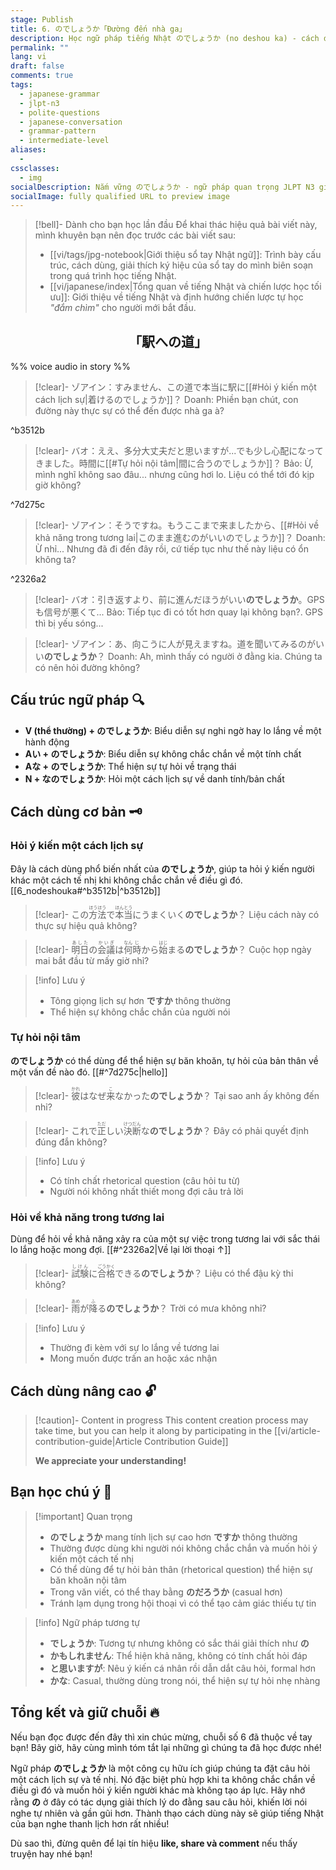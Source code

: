 ```yaml
---
stage: Publish
title: 6. のでしょうか「Đường đến nhà ga」
description: Học ngữ pháp tiếng Nhật のでしょうか (no deshou ka) - cách đặt câu hỏi lịch sự khi không chắc chắn. Bao gồm cấu trúc, cách dùng và ví dụ chi tiết cho JLPT N3.
permalink: ""
lang: vi
draft: false
comments: true
tags:
  - japanese-grammar
  - jlpt-n3
  - polite-questions
  - japanese-conversation
  - grammar-pattern
  - intermediate-level
aliases:
  - 
cssclasses:
  - img
socialDescription: Nắm vững のでしょうか - ngữ pháp quan trọng JLPT N3 giúp bạn đặt câu hỏi lịch sự và tự nhiên trong tiếng Nhật.
socialImage: fully qualified URL to preview image
---
```


> [!bell]- Dành cho bạn học lần đầu
> Để khai thác hiệu quả bài viết này, mình khuyên bạn nên đọc trước các bài viết sau:
> - [[vi/tags/jpg-notebook|Giới thiệu sổ tay Nhật ngữ]]: Trình bày cấu trúc, cách dùng, giải thích ký hiệu của sổ tay do mình biên soạn trong quá trình học tiếng Nhật.   
> - [[vi/japanese/index|Tổng quan về tiếng Nhật và chiến lược học tối ưu]]: Giới thiệu về tiếng Nhật và định hướng chiến lược tự học *"đắm chìm"* cho người mới bắt đầu.

<h2 style="text-align:center">「駅への道」</h2>

%% voice audio in story %%

> [!clear]- ゾアイン：すみません、この道で本当に駅に[[#Hỏi ý kiến một cách lịch sự|着けるのでしょうか]]？
> Doanh: Phiền bạn chút, con đường này thực sự có thể đến được nhà ga à?

^b3512b

> [!clear]- バオ：ええ、多分大丈夫だと思いますが...でも少し心配になってきました。時間に[[#Tự hỏi nội tâm|間に合うのでしょうか]]？
> Bảo: Ừ, mình nghĩ không sao đâu... nhưng cũng hơi lo. Liệu có thể tới đó kịp giờ không?

^7d275c

> [!clear]- ゾアイン：そうですね。もうここまで来ましたから、[[#Hỏi về khả năng trong tương lai|このまま進むのがいいのでしょうか]]？
> Doanh: Ừ nhỉ... Nhưng đã đi đến đây rồi, cứ tiếp tục như thế này liệu có ổn không ta?

^2326a2

> [!clear]- バオ：引き返すより、前に進んだほうがいい**のでしょうか**。GPSも信号が悪くて...
> Bảo: Tiếp tục đi có tốt hơn quay lại không bạn?. GPS thì bị yếu sóng...

> [!clear]- ゾアイン：あ、向こうに人が見えますね。道を聞いてみるのがいい**のでしょうか**？
> Doanh: Ah, mình thấy có người ở đằng kia. Chúng ta có nên hỏi đường không?

## Cấu trúc ngữ pháp 🔍
- **V (thể thường) + のでしょうか**: Biểu diễn sự nghi ngờ hay lo lắng về một hành động
- **Aい + のでしょうか**: Biểu diễn sự không chắc chắn về một tính chất
- **Aな + のでしょうか**: Thể hiện sự tự hỏi về trạng thái  
- **N + なのでしょうか**: Hỏi một cách lịch sự về danh tính/bản chất

## Cách dùng cơ bản 🗝️

### Hỏi ý kiến một cách lịch sự
Đây là cách dùng phổ biến nhất của **のでしょうか**, giúp ta hỏi ý kiến người khác một cách tế nhị khi không chắc chắn về điều gì đó. [[6_nodeshouka#^b3512b|^b3512b]]

> [!clear]- この<ruby>方法<rt>ほうほう</rt></ruby>で<ruby>本当<rt>ほんとう</rt></ruby>にうまくいく**のでしょうか**？
> Liệu cách này có thực sự hiệu quả không?

> [!clear]- <ruby>明日<rt>あした</rt></ruby>の<ruby>会議<rt>かいぎ</rt></ruby>は<ruby>何<rt>なん</rt></ruby><ruby>時<rt>じ</rt></ruby>から<ruby>始<rt>はじ</rt></ruby>まる**のでしょうか**？ 
> Cuộc họp ngày mai bắt đầu từ mấy giờ nhỉ?

> [!info] Lưu ý
> - Tông giọng lịch sự hơn **ですか** thông thường
> - Thể hiện sự không chắc chắn của người nói

### Tự hỏi nội tâm
**のでしょうか** có thể dùng để thể hiện sự băn khoăn, tự hỏi của bản thân về một vấn đề nào đó. [[#^7d275c|hello]]

> [!clear]- <ruby>彼<rt>かれ</rt></ruby>はなぜ<ruby>来<rt>こ</rt></ruby>なかった**のでしょうか**？
> Tại sao anh ấy không đến nhỉ?

> [!clear]- これで<ruby>正<rt>ただ</rt></ruby>しい<ruby>決断<rt>けつだん</rt></ruby>な**のでしょうか**？
> Đây có phải quyết định đúng đắn không?

> [!info] Lưu ý  
> - Có tính chất rhetorical question (câu hỏi tu từ)
> - Người nói không nhất thiết mong đợi câu trả lời

### Hỏi về khả năng trong tương lai
Dùng để hỏi về khả năng xảy ra của một sự việc trong tương lai với sắc thái lo lắng hoặc mong đợi. [[#^2326a2|Về lại lời thoại ↑]]

> [!clear]- <ruby>試験<rt>しけん</rt></ruby>に<ruby>合格<rt>ごうかく</rt></ruby>できる**のでしょうか**？
> Liệu có thể đậu kỳ thi không?

> [!clear]- <ruby>雨<rt>あめ</rt></ruby>が<ruby>降<rt>ふ</rt></ruby>る**のでしょうか**？
> Trời có mưa không nhỉ?

> [!info] Lưu ý
> - Thường đi kèm với sự lo lắng về tương lai
> - Mong muốn được trấn an hoặc xác nhận

## Cách dùng nâng cao 🔓

> [!caution]- Content in progress
> This content creation process may take time, but you can help it along by participating in the [[vi/article-contribution-guide|Article Contribution Guide]]
>
> **We appreciate your understanding!**

## Bạn học chú ý 👀

> [!important] Quan trọng
> - **のでしょうか** mang tính lịch sự cao hơn **ですか** thông thường
> - Thường được dùng khi người nói không chắc chắn và muốn hỏi ý kiến một cách tế nhị
> - Có thể dùng để tự hỏi bản thân (rhetorical question) thể hiện sự băn khoăn nội tâm
> - Trong văn viết, có thể thay bằng **のだろうか** (casual hơn)
> - Tránh lạm dụng trong hội thoại vì có thể tạo cảm giác thiếu tự tin

> [!info] Ngữ pháp tương tự
> - **でしょうか**: Tương tự nhưng không có sắc thái giải thích như **の**
> - **かもしれません**: Thể hiện khả năng, không có tính chất hỏi đáp
> - **と思いますが**: Nêu ý kiến cá nhân rồi dẫn dắt câu hỏi, formal hơn
> - **かな**: Casual, thường dùng trong nói, thể hiện sự tự hỏi nhẹ nhàng

## Tổng kết và giữ chuỗi 🔥
Nếu bạn đọc được đến đây thì xin chúc mừng, chuỗi số 6 đã thuộc về tay bạn! Bây giờ, hãy cùng mình tóm tắt lại những gì chúng ta đã học được nhé!

Ngữ pháp **のでしょうか** là một công cụ hữu ích giúp chúng ta đặt câu hỏi một cách lịch sự và tế nhị. Nó đặc biệt phù hợp khi ta không chắc chắn về điều gì đó và muốn hỏi ý kiến người khác mà không tạo áp lực. Hãy nhớ rằng **の** ở đây có tác dụng giải thích lý do đằng sau câu hỏi, khiến lời nói nghe tự nhiên và gần gũi hơn. Thành thạo cách dùng này sẽ giúp tiếng Nhật của bạn nghe thanh lịch hơn rất nhiều!

Dù sao thì, đừng quên để lại tín hiệu **like, share và comment** nếu thấy truyện hay nhé bạn!
